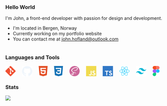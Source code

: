 ### Hello World

I'm John, a front-end developer with passion for design and development.

- I'm located in Bergen, Norway
- Currently working on my portfolio website
- You can contact me at [john.hofland@outlook.com](mailto:john.hofland@outlook.com)

#

### Languages and Tools

<p align="left">
  <a href="https://git-scm.com" target="_blank" title="Git">
    <img align="left" style="padding-right: 20px"
      src="./icons/git-colored.svg"
      alt="Git"
      width="32"
      height="32" />
  </a>
  <a href="https://github.com" target="_blank" title="GitHub">
    <picture>
      <source
        srcset="./icons/github.svg"
        width="32"
        height="32"
        media="(prefers-color-scheme: dark)" />
      <source
        srcset="./icons/github-colored.svg"
        width="32"
        height="32"
        media="(prefers-color-scheme: light), (prefers-color-scheme: no-preference)" />
      <img align="left" style="padding-right: 20px"
        src="./icons/github.svg"
        alt="GitHub"
        width="32"
        height="32" />
    </picture>
  </a>
  <a href="https://developer.mozilla.org/en-US/docs/Web/HTML" target="_blank" title="HTML5">
    <img align="left" style="padding-right: 20px"
      src="./icons/html5-colored.svg"
      alt="HTML5"
      width="28"
      height="32" />
  </a>
  <a href="https://developer.mozilla.org/en-US/docs/Web/CSS" target="_blank" title="CSS3">
    <img align="left" style="padding-right: 20px"
      src="./icons/css3-colored.svg"
      alt="CSS3"
      width="28"
      height="32" />
  </a>
  <a href="https://sass-lang.com" target="_blank" title="Sass">
    <img align="left" style="padding-right: 20px"
      src="./icons/sass-colored.svg"
      alt="Sass"
      width="32"
      height="32" />
  </a>
  <a href="https://developer.mozilla.org/en-US/docs/Web/JavaScript" target="_blank" title="JavaScript">
    <img align="left" style="padding-right: 20px"
      src="./icons/javascript-colored.svg"
      alt="JavaScript"
      width="32"
      height="32" />
  </a>
  <a href="https://www.typescriptlang.org" target="_blank" title="TypeScript">
    <img align="left" style="padding-right: 20px"
      src="./icons/typescript-colored.svg"
      alt="TypeScript"
      width="32"
      height="32" />
  </a>
  <a href="https://react.dev" target="_blank" title="React">
    <img align="left" style="padding-right: 20px"
      src="./icons/react-colored.svg"
      alt="React"
      width="32"
      height="32" />
  </a>
  <a href="https://tailwindcss.com" target="_blank" title="Tailwind CSS">
    <img align="left" style="padding-right: 20px"
      src="./icons/tailwind-colored.svg"
      alt="Tailwind CSS"
      width="32"
      height="32" />
  </a>
  <a href="https://www.figma.com" target="_blank" title="Figma">
    <img align="left" style="padding-right: 20px"
      src="./icons/figma-colored.svg"
      alt="Figma"
      width="22"
      height="32" />
  </a>
</p>

<br >

#

### Stats

<picture>
  <source
    srcset="https://github-readme-stats.vercel.app/api/top-langs/?username=hyseh&theme=transparent&title_color=2f81f7&text_color=e6edf3&border_color=30363d&border_radius=6&"
    media="(prefers-color-scheme: dark)" />
  <source
    srcset="https://github-readme-stats.vercel.app/api/top-langs/?username=hyseh&theme=transparent&title_color=0969da&text_color=1F2328&border_color=d0d7de&border_radius=6"
    media="(prefers-color-scheme: light), (prefers-color-scheme: no-preference)" />
  <img src="https://github-readme-stats.vercel.app/api/top-langs/?username=hyseh" />
</picture>
